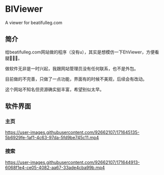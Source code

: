 # BlViewer
A viewer for beatifulleg.com
## 简介
给beatifulleg.com网站做的程序（没有u），其实是想模仿一下EhViewer，方便看腿🥵🥵🥵。

做软件无非是一时兴起，我跟网站管理员没有任何联系，也不是外包。

目前做的不完善，只做了一点功能，界面有的时候不美观，后续会有改动。

这个网站不知名但资源确实挺丰富，希望别似太早。
## 软件界面
### 主页
https://user-images.githubusercontent.com/92662107/171645135-5b6929fe-1af1-4c63-97da-5fd9be745c11.mp4
### 搜索
https://user-images.githubusercontent.com/92662107/171644913-6068f1e4-ce05-4082-aa67-33ade4cba99b.mp4
